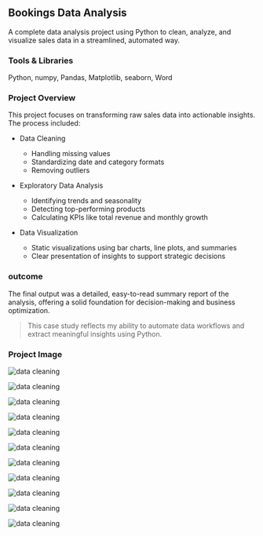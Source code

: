 ## Bookings Data Analysis

A complete data analysis project using Python to clean, analyze, and visualize sales data in a streamlined, automated way.

### Tools & Libraries

Python, 
numpy, 
Pandas, 
Matplotlib, 
seaborn, 
Word

### Project Overview

This project focuses on transforming raw sales data into actionable insights. The process included:

- Data Cleaning
  - Handling missing values  
  - Standardizing date and category formats  
  - Removing outliers

- Exploratory Data Analysis  
  - Identifying trends and seasonality  
  - Detecting top-performing products  
  - Calculating KPIs like total revenue and monthly growth  

- Data Visualization 
  - Static visualizations using bar charts, line plots, and summaries  
  - Clear presentation of insights to support strategic decisions  

### outcome
The final output was a detailed, easy-to-read summary report of the analysis, offering a solid foundation for decision-making and business optimization.
> This case study reflects my ability to automate data workflows and extract meaningful insights using Python.

### Project Image

![data cleaning](Project%20Image%20/py_code.png)

![data cleaning](Project%20Image%20/py_code2.png)

![data cleaning](Project%20Image%20/py_data.png)

![data cleaning](Project%20Image%20/py_data2.png)

![data cleaning](Project%20Image%20/report1.png)

![data cleaning](Project%20Image%20/report2.png)

![data cleaning](Project%20Image%20/report4.png)

![data cleaning](Project%20Image%20/report5.png)

![data cleaning](Project%20Image%20/report6.png)

![data cleaning](Project%20Image%20/report7.png)

![data cleaning](Project%20Image%20/report8.png)
